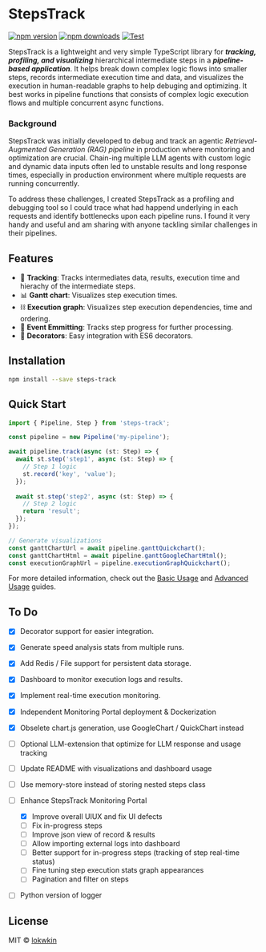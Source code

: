# StepsTrack

[![npm version](https://badge.fury.io/js/steps-track.svg)](https://badge.fury.io/js/steps-track)
[![npm downloads](https://img.shields.io/npm/dt/steps-track.svg)](https://www.npmjs.com/package/steps-track)
[![Test](https://github.com/lokwkin/steps-track/actions/workflows/test.yml/badge.svg)](https://github.com/lokwkin/steps-track/actions/workflows/test.yml/badge.svg)

StepsTrack is a lightweight and very simple TypeScript library for ***tracking, profiling, and visualizing*** hierarchical intermediate steps in a ***pipeline-based application***. It helps break down complex logic flows into smaller steps, records intermediate execution time and data, and visualizes the execution in human-readable graphs to help debuging and optimizing. It best works in pipeline functions that consists of complex logic execution flows and multiple concurrent async functions.

### Background
StepsTrack was initially developed to debug and track an agentic *Retrieval-Augmented Generation (RAG) pipeline* in production where monitoring and optimization are crucial. Chain-ing multiple LLM agents with custom logic and dynamic data inputs often led to unstable results and long response times, especially in production environment where multiple requests are running concurrently. 

To address these challenges, I created StepsTrack as a profiling and debugging tool so I could trace what had happend underlying in each requests and identify bottlenecks upon each pipeline runs. I found it very handy and useful and am sharing with anyone tackling similar challenges in their pipelines.

## Features

- 👣 **Tracking**: Tracks intermediates data, results, execution time and hierachy of the intermediate steps.
- 📊 **Gantt chart**: Visualizes step execution times.
- ⛓️ **Execution graph**: Visualizes step execution dependencies, time and ordering.
- 🎯 **Event Emmitting**: Tracks step progress for further processing.
- 🎨 **Decorators**: Easy integration with ES6 decorators.

## Installation

```bash
npm install --save steps-track
```

## Quick Start

```typescript
import { Pipeline, Step } from 'steps-track';

const pipeline = new Pipeline('my-pipeline');

await pipeline.track(async (st: Step) => {
  await st.step('step1', async (st: Step) => {
    // Step 1 logic
    st.record('key', 'value');
  });
  
  await st.step('step2', async (st: Step) => {
    // Step 2 logic
    return 'result';
  });
});

// Generate visualizations
const ganttChartUrl = await pipeline.ganttQuickchart();
const ganttChartHtml = await pipeline.ganttGoogleChartHtml();
const executionGraphUrl = pipeline.executionGraphQuickchart();
```

For more detailed information, check out the [Basic Usage](./docs/basic-usage.md) and [Advanced Usage](./docs/advanced-usage.md) guides. 

## To Do
- [X] Decorator support for easier integration.
- [X] Generate speed analysis stats from multiple runs.
- [X] Add Redis / File support for persistent data storage.
- [X] Dashboard to monitor execution logs and results.
- [X] Implement real-time execution monitoring.
- [X] Independent Monitoring Portal deployment & Dockerization
- [X] Obselete chart.js generation, use GoogleChart / QuickChart instead
- [ ] Optional LLM-extension that optimize for LLM response and usage tracking
- [ ] Update README with visualizations and dashboard usage
- [ ] Use memory-store instead of storing nested steps class
- [ ] Enhance StepsTrack Monitoring Portal
  - [X] Improve overall UIUX and fix UI defects
  - [ ] Fix in-progress steps
  - [ ] Improve json view of record & results
  - [ ] Allow importing external logs into dashboard
  - [ ] Better support for in-progress steps (tracking of step real-time status)
  - [ ] Fine tuning step execution stats graph appearances
  - [ ] Pagination and filter on steps
- [ ] Python version of logger


## License
MIT © [lokwkin](https://github.com/lokwkin)
